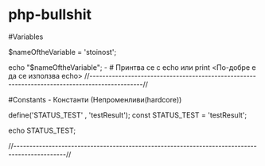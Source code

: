 # php-bullshit

#Variables

$nameOftheVariable = 'stoinost';

echo "$nameOftheVariable"; - # Принтва се с echo или print <По-добре е да се използва echo>
//----------------------------------------------------------------------------------------------//

#Constants - Константи  (Непроменливи(hardcore))

define('STATUS_TEST' , 'testResult');
const STATUS_TEST = 'testResult';

echo STATUS_TEST;

//----------------------------------------------------------------------------------------------//
